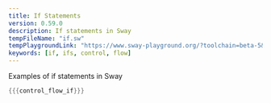 ```yaml
---
title: If Statements
version: 0.59.0
description: If statements in Sway
tempFileName: "if.sw"
tempPlaygroundLink: "https://www.sway-playground.org/?toolchain=beta-5&transpile=false&gist=e83075eecab4c7db923b8dee3319ab8d"
keywords: [if, ifs, control, flow]
---
```


Examples of if statements in Sway

```rust
{{{control_flow_if}}}
```
